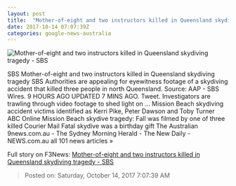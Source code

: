 ```yaml
---
layout: post
title:  "Mother-of-eight and two instructors killed in Queensland skydiving tragedy - SBS"
date: 2017-10-14 07:07:39Z
categories: google-news-australia
---
```


![Mother-of-eight and two instructors killed in Queensland skydiving tragedy - SBS](http://www.sbs.com.au/news/sites/sbs.com.au.news/files/skydiving_0.jpg)

SBS Mother-of-eight and two instructors killed in Queensland skydiving tragedy SBS Authorities are appealing for eyewitness footage of a skydiving accident that killed three people in north Queensland. Source: AAP - SBS Wires. 9 HOURS AGO UPDATED 7 MINS AGO. Tweet. Investigators are trawling through video footage to shed light on ... Mission Beach skydiving accident victims identified as Kerri Pike, Peter Dawson and Toby Turner ABC Online Mission Beach skydive tragedy: Fall was filmed by one of three killed Courier Mail Fatal skydive was a birthday gift The Australian 9news.com.au - The Sydney Morning Herald - The New Daily - NEWS.com.au all 101 news articles »


Full story on F3News: [Mother-of-eight and two instructors killed in Queensland skydiving tragedy - SBS](http://www.f3nws.com/n/XSgNCJ)

> Posted on: Saturday, October 14, 2017 7:07:39 AM
